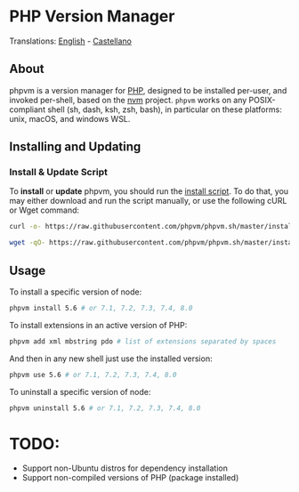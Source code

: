 # PHP Version Manager

Translations: [English](README.md) - [Castellano](README.es_ES.md)

## About
phpvm is a version manager for [PHP](https://www.php.net/downloads.php), designed to be installed per-user, and invoked 
per-shell, based on the [nvm](https://github.com/nvm-sh/nvm) project. `phpvm` works on any POSIX-compliant shell 
(sh, dash, ksh, zsh, bash), in particular on these platforms: unix, macOS, and windows WSL.

<a id="installation-and-update"></a>
<a id="install-script"></a>
## Installing and Updating

### Install & Update Script
To **install** or **update** phpvm, you should run the [install script][2]. To do that, you may either download and run 
the script manually, or use the following cURL or Wget command:
```sh
curl -o- https://raw.githubusercontent.com/phpvm/phpvm.sh/master/install.sh | bash
```
```sh
wget -qO- https://raw.githubusercontent.com/phpvm/phpvm.sh/master/install.sh | bash
```

## Usage
To install a specific version of node:
```sh
phpvm install 5.6 # or 7.1, 7.2, 7.3, 7.4, 8.0
```
To install extensions in an active version of PHP:
```sh
phpvm add xml mbstring pdo # list of extensions separated by spaces  
```
And then in any new shell just use the installed version:
```sh
phpvm use 5.6 # or 7.1, 7.2, 7.3, 7.4, 8.0
```
To uninstall a specific version of node:
```sh
phpvm uninstall 5.6 # or 7.1, 7.2, 7.3, 7.4, 8.0
```

# TODO:

* Support non-Ubuntu distros for dependency installation
* Support non-compiled versions of PHP (package installed)


[1]: https://github.com/phpvm/phpvm.sh.git
[2]: https://github.com/phpvm/phpvm.sh/blob/master/install.sh